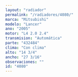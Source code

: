 ```yaml
---
layout: "radiador"
permalink: "/radiadores/4080/"
marca: "Mitsubishi"
modelo: "Lancer"
ano: "2005"
motor: "L4 2.0 2.4"
transmision: "Automática"
parte: "432484"
clima: "Con clima"
alto: "14 3/4"
ancho: "27 3/16"
observaciones: ""
id: "4080"
---
```


